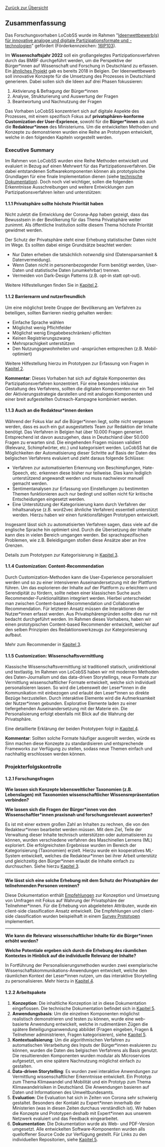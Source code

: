 <div class="print-hide">
<a href="../HTML.html">Zurück zur Übersicht</a>
</div>

## Zusammenfassung

Das Forschungsvorhaben LoCobSS wurde im Rahmen "[Ideenwettbewerb(s) für innovative analoge und digitale Partizipationsformate und -technologien](https://www.bmbf.de/foerderungen/bekanntmachung-2767.html)" gefördert (Förderkennzeichen: [16IP103](https://foerderportal.bund.de/foekat/jsp/SucheAction.do?actionMode=view&fkz=16IP103)).

Im **Wissenschaftsjahr 2022** soll ein großangelegtes Partizipationsverfahren durch das BMBF durchgeführt werden, um die Perspektive der Bürger\*innen auf Wissenschaft und Forschung in Deutschland zu erfassen. Ein [ähnliches Projekt](https://www.vraagvoordewetenschap.be/) gab es bereits 2018 in Belgien. Der Ideenwettbewerb soll innovative Konzepte für die Umsetzung des Prozesses in Deutschland generieren. Dabei sollen sich die Ideen auf drei Phasen fokussieren:
1. Aktivierung & Befragung der Bürger\*innen
2. Analyse, Strukturierung und Auswertung der Fragen
3. Beantwortung und Nachnutzung der Fragen

Das Vorhaben LoCobSS konzentriert sich auf digitale Aspekte des Prozesses, mit einem spezifisch Fokus auf **privatsphären-konforme Customization der User-Exprience**, sowohl für die **Bürger\*innen** als auch die **Redakteur\*innen** des Ministeriums. Um die entwickelten Methoden und Konzepte zu demonstrieren wurden eine Reihe an Prototypen entwickelt, welche in den folgenden Kapiteln vorgestellt werden.

### Executive Summary

Im Rahmen von LoCobSS wurden eine Reihe Methoden entwickelt und evaluiert in Bezug auf einen Mehrwert für das Partizipationsverfahren. Die dabei entstandenen Softwarekomponenten können als prototypische Grundlagen für eine finale Implementation dienen (siehe [technische Dokumentation](chapter04.md)). Doch noch viel wichtiger, sollen die folgenden Erkenntnisse Ausschreibungen und weitere Entwicklungen zum Partizipationsverfahren leiten und unterstützen:

#### 1.1.1 Privatsphäre sollte höchste Priorität haben

Nicht zuletzt die Entwicklung der Corona-App haben gezeigt, dass das Bewusstsein in der Bevölkerung für das Thema Privatsphäre weiter zunimmt. Als öffentliche Institution sollte diesem Thema höchste Priorität gewidmet werden.

Der Schutz der Privatsphäre steht einer Erhebung statistischer Daten nicht im Wege. Es sollten dabei einige Grundsätze beachtet werden:
- Nur Daten erheben die tatsächlich *notwendig* sind (Datensparsamkeit & Datenvermeidung).
- Wenn Daten nicht in personenbezogender Form benötigt werden, User-Daten und statistische Daten (unumkehrbar) trennen.
- Vermeiden von Dark-Design Patterns (z.B. opt-in statt opt-out).

Weitere Hilfestellungen finden Sie in [Kapitel 2](chapter02.md).

#### 1.1.2 Barrierearm und nutzerfreundlich

Um eine möglichst breite Gruppe der Bevölkerung am Verfahren zu beteiligen, sollten Barrieren niedrig gehalten werden:

- Einfache Sprache wählen
- Möglichst wenig Pflichtfelder
- Möglichst wenig Eingabebeschränken/-pflichten
- Keinen Registrierungszwang
- Mehrsprachigkeit unterstützen
- Den Nutzungsgewohnheiten und -ansprüchen entsprechen (z.B. Mobil-optimiert)

Weitere Hilfestellung hierzu im Prototypen zur Erfassung von Fragen in [Kapitel 2](chapter02.md).

**Kommentar**: Dieses Vorhaben hat sich auf digitale Komponenten des Partizipationsverfahren konzentriert. Für eine besonders inklusive Gestaltung des Verfahrens, sollten die digitalen Komponenten nur ein Teil der Aktivierungsstrategie darstellen und mit analogen Komponenten und einer breit aufgestellten Outreach-Kampagne kombiniert werden.

#### 1.1.3 Auch an die Redakteur*innen denken

Während der Fokus klar auf die Bürger\*innen liegt, sollte nicht vergessen werden, dass es auch ein gut ausgestattets Team zur Redaktion der Inhalte benötigt. Das Verfahren in Belgien hat über 10.000 Fragen generiert. Entsprechend ist davon auszugehen, dass in Deutschland über 50.000 Fragen zu erwarten sind. Die eingehenden Fragen müssen validiert (Relevanz, Schimpfwörter, etc.) und kategorisiert werden. LoCobSS hat die Möglichkeiten der Automatisierung dieser Schritte auf Basis der Daten des belgischen Verfahrens evaluiert und zieht daraus folgende Schlüsse:

- Verfahren zur automatisierten Erkennung von Beschimpfungen, Hate-Speech, etc. erkennen diese bisher nur teilweise. Dies kann lediglich unterstützend angewandt werden und muss nachwievor manuell gemacht werden.
- Sentimentanalysen zur Erfassung von Einstellungen zu bestimmten Themen funktionieren auch nur bedingt und sollten nicht für kritische Entscheidungen eingesetzt werden.
- Eine Unterstützung der Kategorisierung kann durch Verfahren der Inhaltsanalyse (z.B. word2vec ähnliche Verfahren) essentiell unterstützt werden. Hierzu haben wir einen funktionsfähigen Prototypen entwickelt.

Insgesamt lässt sich zu automatisierten Verfahren sagen, dass viele auf die englische Sprache hin optimiert sind. Durch die Übersetzung der Inhalte kann dies in vielen Bereich umgangen werden. Bei sprachspezifischen Problemen, wie z.B. Beleidigungen stoßen diese Ansätze aber an ihre Grenzen.

Details zum Prototypen zur Kategorisierung in [Kapitel 3](chapter03.md).

#### 1.1.4 Customization: Content-Recommendation

Durch Customization-Methoden kann die User-Experience personalisiert werden und so zu einer intensiveren Auseinandersetzung mit der Plattform führen. Um das explorieren der Inhalte auf der Plattform zu erleichtern und Serendipität zu fördern, sollte neben einer klassischen Suche auch Recommender-Funktionalitäten integriert werden. Hierbei unterscheidet man zwischen Content-based Recommendation und Collaborative Recommendation. Für letzteren Ansatz müssen die Interaktionen der Nutzer\*innen erfasst werden. Aus Privatsphärengründen sollte dies nur mit bedacht durchgeführt werden. Im Rahmen dieses Vorhabens, haben wir einen prototypischen Content-based Recommender entwickelt, welcher auf den selben Prinzipien des Redaktionswerkzeugs zur Kategoriesierung aufbaut. 

Mehr zum Recommender in [Kapitel 3](chapter03.md).

#### 1.1.5 Customization: Wissenschaftsvermittlung

Klassische Wissenschaftsvermittlung ist traditionell statisch, unidirektional und textlastig. Im Rahmen von LoCobSS haben wir mit modernen Methoden des Daten-Journalism und das data-driven Storytellings, neue Formate zur Vermittlung wissenschaftlicher Formate entwickelt, welche sich individuell personalisieren lassen. So wird die Lebenswelt der Leser\*innen in die Kommunikation mit einbezogen und erlaubt den Leser\*innen so direkte Bezüge herzustellen. Durch interaktive Elemente wird die Aufmerksamkeit der Nutzer\*innen gebunden. Explorative Elemente laden zu einer tiefergehenden Auseinandersetzung mit der Materie ein. Die Personalisierung erfolgt ebenfalls mit Blick auf die Wahrung der Privatsphäre.

Eine detaillierte Erklärung der beiden Prototypen folgt in [Kapitel 4](chapter04.md).

**Kommentar**: Sollten solche Formate häufiger ausgerollt werden, würde es Sinn machen diese Konzepte zu standardisieren und entsprechende Frameworks zur Verfügung zu stellen, sodass neue Themen einfach und nachhaltig erschlossen werden können.

### Projekterfolgskontrolle

#### 1.2.1 Forschungsfragen

**Wie lassen sich Konzepte lebensweltlicher Taxonomien (z.B. Lebenslagen) mit Taxonomien wissenschaftlicher Wissensrepräsentation verbinden?**

**Wie lassen sich die Fragen der Bürger\*innen von den Wissenschaftler\*innen praxisnah und forschungsrelevant auswerten?**

Es ist mit einer extrem großen Zahl an Inhalten zu rechnen, die von den Redakteur*innen bearbeitet werden müssen. Mit dem Ziel, Teile der Verwaltung dieser Inhalte technisch unterstützen oder automatisieren zu können, wurden verschiedene verfahren des Maschinellen Lernens (ML) exploriert. Die erfolgreichsten Ergebnisse wurden im Bereich der Kategorisierung (Taxonomien) erzielt. Hierzu wurde ein kooperatives ML-System entwickelt, welches die Redakteur\*innen bei ihrer Arbeit unterstütz und gleichzeitig den Bürger\*innen erlaubt die Inhalte einfach zu durchsuchen. Siehe hierzu [Kapitel 3](chapter03.md).

-----

**Wie lässt sich eine solche Erhebung mit dem Schutz der Privatsphäre der teilnehmenden Personen vereinen?**

Diese Dokumentation enthält [Empfehlungen](chapter02.md) zur Konzeption und Umsetzung von Umfragen mit Fokus auf Wahrung der Privatsphäre der Teilnehmer*innen. Für die Erhebung von abgeleiteten Attributen, wurde ein client-side classification Ansatz entwickelt. Die Empfehlungen und client-side classification wurden beispielhaft in einem [Survey Prototypen](chapter05.md) implementiert.

-----

**Wie kann die Relevanz wissenschaftlicher Inhalte für die Bürger\*innen erhöht werden?**

**Welche Potentiale ergeben sich durch die Erhebung des räumlichen Kontextes in Hinblick auf die individuelle Relevanz der Inhalte?**

In Fortführung der Personalisierungsmethoden wurden zwei exemplarische Wissenschaftskommunikations-Anwendungen entwickelt, welche den räumlichen Kontext der Leser\*innen nutzen, um das interaktive Storytelling zu personalisieren. Mehr hierzu in [Kapitel 4](chapter04.md).

<div class="page-break"></div>

#### 1.2.2 Arbeitspakete

1. **Konzeption**: Die inhaltliche Konzeption ist in diese Dokumentation eingeflossen. Die technische Dokumentation befindet sich in [Kapitel 5](chapter05.md).
2. **Anwendungsbasis**: Um die einzelnen Komponenten möglichst realistisch demonstrieren und testen zu können, wurde eine web-basierte Anwendung entwickelt, welche in rudimentären Zügen die spätere Beteiligungsanwendung abbildet (Fragen eingeben, Fragen & Teilnehmer administrieren, Fragen kategorisieren), siehe [Kapitel 5](chapter05.md).
3. **Kontextualisierung**: Um die algorithmischen Verfahren zu automatischen Verarbeitung des Inputs der Bürger\*innen evaluieren zu können, wurden die Daten des belgischen Verfahrens als Basis genutzt. Die resultierenden Komponenten wurden modular als Microservices aufgesetzt, um eine spätere Nachnutzung möglichst einfach zu gestalten.
4. **Data-driven Storytelling**: Es wurden zwei interaktive Anwendungen zur Vermittlung wissenschaftlicher Erkenntnisse entwickelt. Ein Prototyp zum Thema Klimawandel und Mobilität und ein Prototyp zum Thema Klimawandelrisiken in Deutschland. Die Anwendungen basieren auf Daten und Informationen des Umweltbundesamts.
5. **Evaluation**: Die Evaluation hat sich in Zeiten von Corona sehr schwierig gestaltet. Besonders der Kontakt zu Expert\*innen innerhalb der Ministerien (was in diesen Zeiten durchaus verständlich ist). Wir haben die Konzepte und Prototypen deshalb mit Expert\*innen aus unserem Netzwerk evaluiert und das Feedback eingearbeitet.
6. **Dokumentation**: Die Dokumentation wurde als Web- und PDF-Version umgesetzt. Alle entwickelten Software-Komponenten wurden alls quelloffener Source Code zur Verfügung gestellt. Für Links zu den individuellen Repositorien, siehe [Kapitel 5](chapter05.md).